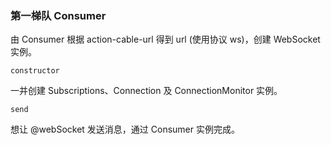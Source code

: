 ### 第一梯队 Consumer

由 Consumer 根据 action-cable-url 得到 url (使用协议 ws)，创建 WebSocket 实例。

```
constructor
```

一并创建 Subscriptions、Connection 及 ConnectionMonitor 实例。

```
send
```

想让 @webSocket 发送消息，通过 Consumer 实例完成。

